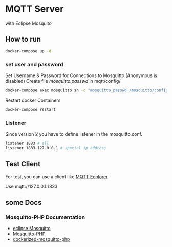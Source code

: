 # MQTT Server

with Eclipse Mosquito

## How to run

```sh
docker-compose up -d
```

### set user and password

Set Username & Password for Connections to Mosquitto (Anonymous is disabled)
Create file _mosquitto.passwd_ in mqtt/config/

```sh
docker-compose exec mosquitto sh -c "mosquitto_passwd /mosquitto/config/mosquitto.passwd [YOUR_USER]"
```

Restart docker Containers

```sh
docker-compose restart
```

### Listener

Since version 2 you have to define listener in the mosquitto.conf.

```sh
listener 1883 # all
listener 1883 127.0.0.1 # special ip address
```

## Test Client

For test, you can use a client like [MQTT Ecplorer](http://mqtt-explorer.com)

Use mqtt://127.0.0.1:1833

## some Docs

### Mosquitto-PHP Documentation

+ [eclipse Mosquitto](https://hub.docker.com/_/eclipse-mosquitto)
+ [Mosquitto-PHP](https://mosquitto-php.readthedocs.io/en/latest/index.html)
+ [dockerized-mosquitto-php](https://github.com/klabeh/dockerized-mosquitto-php)
